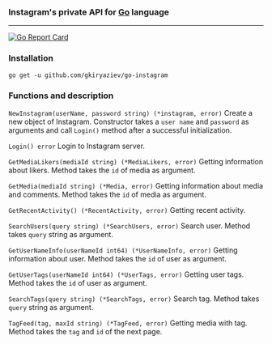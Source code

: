 ### Instagram's private API for [Go](www.golang.org) language
---

[![Go Report Card](https://goreportcard.com/badge/github.com/gkiryaziev/go-instagram)](https://goreportcard.com/report/github.com/gkiryaziev/go-instagram)

### Installation

`go get -u github.com/gkiryaziev/go-instagram`

### Functions and description

`NewInstagram(userName, password string) (*instagram, error)` Create a new object of Instagram. Constructor takes a `user name` and `password` as arguments and call `Login()` method after a successful initialization.

`Login() error` Login to Instagram server.

`GetMediaLikers(mediaId string) (*MediaLikers, error)` Getting information about likers. Method takes the `id` of media as argument.

`GetMedia(mediaId string) (*Media, error)` Getting information about media and comments. Method takes the `id` of media as argument.

`GetRecentActivity() (*RecentActivity, error)` Getting recent activity.

`SearchUsers(query string) (*SearchUsers, error)` Search user. Method takes `query` string as argument.

`GetUserNameInfo(userNameId int64) (*UserNameInfo, error)` Getting information about user. Method takes the `id` of user as argument.

`GetUserTags(userNameId int64) (*UserTags, error)` Getting user tags. Method takes the `id` of user as argument.

`SearchTags(query string) (*SearchTags, error)` Search tag. Method takes `query` string as argument.

`TagFeed(tag, maxId string) (*TagFeed, error)` Getting media with tag. Method takes the `tag` and `id` of the next page.
